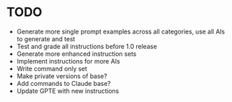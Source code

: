 # TODO

- Generate more single prompt examples across all categories, use all AIs to generate and test
- Test and grade all instructions before 1.0 release
- Generate more enhanced instruction sets
- Implement instructions for more AIs
- Write command only set
- Make private versions of base?
- Add commands to Claude base?
- Update GPTE with new instructions
